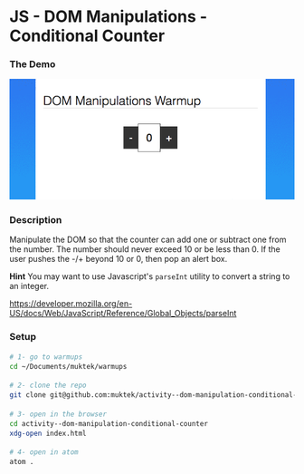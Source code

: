 # JS - DOM Manipulations - Conditional Counter

### The Demo
![mockup](images/increase-decrease.gif)

### Description
Manipulate the DOM so that the counter can add one or subtract one from the number. The number should never exceed 10 or be less than 0. If the user pushes the -/+ beyond 10 or 0, then pop an alert box.

**Hint**
You may want to use Javascript's `parseInt` utility to convert a string to an integer.

https://developer.mozilla.org/en-US/docs/Web/JavaScript/Reference/Global_Objects/parseInt

### Setup
```sh
# 1- go to warmups
cd ~/Documents/muktek/warmups

# 2- clone the repo
git clone git@github.com:muktek/activity--dom-manipulation-conditional-counter.git

# 3- open in the browser
cd activity--dom-manipulation-conditional-counter
xdg-open index.html

# 4- open in atom
atom .
```
